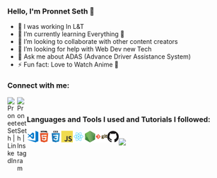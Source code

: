 ### Hello, I'm Pronnet Seth 👋


- 🔭 I was working In L&T 
- 🌱 I’m currently learning Everything 🤣
- 👯 I’m looking to collaborate with other content creators
- 🤔 I’m looking for help with Web Dev new Tech
- 💬 Ask me about ADAS (Advance Driver Assistance System)
- ⚡ Fun fact: Love to Watch Anime 🤣

### Connect with me:

[<img align="left" alt="ProneetSeth | LinkedIn" width="22px" src="https://cdn.jsdelivr.net/npm/simple-icons@v3/icons/linkedin.svg" />][linkedin]
[<img align="left" alt="ProneetSeth | Instagram" width="22px" src="https://cdn.jsdelivr.net/npm/simple-icons@v3/icons/instagram.svg" />][instagram]

<br />

### Languages and Tools I used and Tutorials I followed:
[<img align="left" alt="Visual Studio Code" width="26px" src="https://raw.githubusercontent.com/github/explore/80688e429a7d4ef2fca1e82350fe8e3517d3494d/topics/visual-studio-code/visual-studio-code.png" />][webdevplaylist]
[<img align="left" alt="HTML5" width="26px" src="https://raw.githubusercontent.com/github/explore/80688e429a7d4ef2fca1e82350fe8e3517d3494d/topics/html/html.png" />][htmlplaylist]
[<img align="left" alt="CSS3" width="26px" src="https://raw.githubusercontent.com/github/explore/80688e429a7d4ef2fca1e82350fe8e3517d3494d/topics/css/css.png" />][cssplaylist]
[<img align="left" alt="JavaScript" width="26px" src="https://raw.githubusercontent.com/github/explore/80688e429a7d4ef2fca1e82350fe8e3517d3494d/topics/javascript/javascript.png" />][jsplaylist]
[<img align="left" alt="React" width="26px" src="https://raw.githubusercontent.com/github/explore/80688e429a7d4ef2fca1e82350fe8e3517d3494d/topics/react/react.png" />][reactplaylist]
[<img align="left" alt="Node.js" width="26px" src="https://raw.githubusercontent.com/github/explore/80688e429a7d4ef2fca1e82350fe8e3517d3494d/topics/nodejs/nodejs.png" />][nodeplaylist]
[<img align="left" alt="Git" width="26px" src="https://raw.githubusercontent.com/github/explore/80688e429a7d4ef2fca1e82350fe8e3517d3494d/topics/git/git.png" />][gitplaylist]
[<img align="left" alt="GitHub" width="26px" src="https://raw.githubusercontent.com/github/explore/78df643247d429f6cc873026c0622819ad797942/topics/github/github.png" />][githubplaylist]


<br />

<img src = "[![Proneet's github stats](https://github-readme-stats.vercel.app/api?username=ProneetSeth)](https://github.com/ProneetSeth/github-readme-stats)">


[linkedin]: https://www.linkedin.com/in/proneet-kumar-seth-a09514116/
[instagram]: https://www.instagram.com/proneet.1111_official/
[webdevplaylist]: https://www.youtube.com/watch?v=4NfFFsQC77M&t=339s
[htmlplaylist]: https://www.youtube.com/watch?v=Y1BlT4_c_SU&list=PL4cUxeGkcC9ibZ2TSBaGGNrgh4ZgYE6Cc
[cssplaylist]: https://www.youtube.com/watch?v=I9XRrlOOazo&list=PL4cUxeGkcC9gQeDH6xYhmO-db2mhoTSrT
[jsplaylist]: https://www.youtube.com/watch?v=qoSksQ4s_hg&list=PL4cUxeGkcC9i9Ae2D9Ee1RvylH38dKuET
[reactplaylist]: https://www.youtube.com/watch?v=yZ0f1Apb5CU&list=PL4cUxeGkcC9i0_2FF-WhtRIfIJ1lXlTZR
[nodeplaylist]: https://www.youtube.com/watch?v=zb3Qk8SG5Ms&list=PL4cUxeGkcC9jsz4LDYc6kv3ymONOKxwBU
[gitplaylist]: https://www.youtube.com/watch?v=3RjQznt-8kE&list=PL4cUxeGkcC9goXbgTDQ0n_4TBzOO0ocPR
[githubplaylist]: https://www.youtube.com/watch?v=3RjQznt-8kE&list=PL4cUxeGkcC9goXbgTDQ0n_4TBzOO0ocPR


